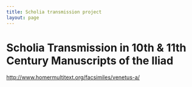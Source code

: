 ```yaml
---
title: Scholia transmission project
layout: page
---
```


# Scholia Transmission in 10th & 11th Century Manuscripts of the Iliad
http://www.homermultitext.org/facsimiles/venetus-a/


